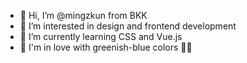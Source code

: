 - 👋 Hi, I’m @mingzkun from BKK
- 👀 I’m interested in design and frontend development
- 🌱 I’m currently learning CSS and Vue.js
- 🎨 I'm in love with greenish-blue colors 💚💙 

<!---
mingzkun/mingzkun is a ✨ special ✨ repository because its `README.md` (this file) appears on your GitHub profile.
You can click the Preview link to take a look at your changes.
--->

